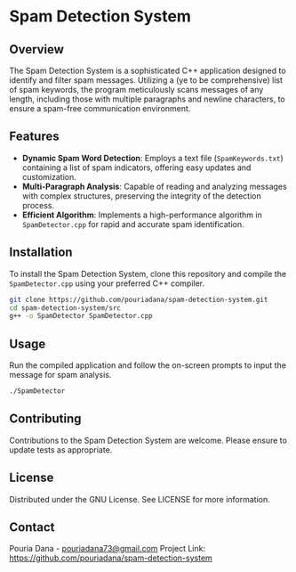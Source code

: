 # Spam Detection System

## Overview
The Spam Detection System is a sophisticated C++ application designed to identify and filter spam messages. Utilizing a (ye to be comprehensive) list of spam keywords, the program meticulously scans messages of any length, including those with multiple paragraphs and newline characters, to ensure a spam-free communication environment.

## Features
- **Dynamic Spam Word Detection**: Employs a text file (`SpamKeywords.txt`) containing a list of spam indicators, offering easy updates and customization.
- **Multi-Paragraph Analysis**: Capable of reading and analyzing messages with complex structures, preserving the integrity of the detection process.
- **Efficient Algorithm**: Implements a high-performance algorithm in `SpamDetector.cpp` for rapid and accurate spam identification.

## Installation
To install the Spam Detection System, clone this repository and compile the `SpamDetector.cpp` using your preferred C++ compiler.

```bash
git clone https://github.com/pouriadana/spam-detection-system.git
cd spam-detection-system/src
g++ -o SpamDetector SpamDetector.cpp
```

## Usage
Run the compiled application and follow the on-screen prompts to input the message for spam analysis.
```bash
./SpamDetector
```

## Contributing
Contributions to the Spam Detection System are welcome. Please ensure to update tests as appropriate.

## License
Distributed under the GNU License. See LICENSE for more information.

## Contact
Pouria Dana - pouriadana73@gmail.com Project Link: https://github.com/pouriadana/spam-detection-system
